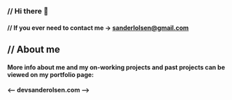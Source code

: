 ### // Hi there 👋

#### // If you ever need to contact me -> sanderlolsen@gmail.com

## // About me

#### More info about me and my on-working projects and past projects can be viewed on my portfolio page:

 **<-- devsanderolsen.com -->**



<!--
**SanderOlsen98/SanderOlsen98** is a ✨ _special_ ✨ repository because its `README.md` (this file) appears on your GitHub profile.

Here are some ideas to get you started:

- 🔭 I’m currently working on ...
- 🌱 I’m currently learning ...
- 👯 I’m looking to collaborate on ...
- 🤔 I’m looking for help with ...
- 💬 Ask me about ...
- 📫 How to reach me: ...
- 😄 Pronouns: ...
- ⚡ Fun fact: ...
-->
